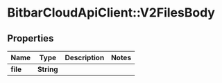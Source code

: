 # BitbarCloudApiClient::V2FilesBody

## Properties
Name | Type | Description | Notes
------------ | ------------- | ------------- | -------------
**file** | **String** |  | 

